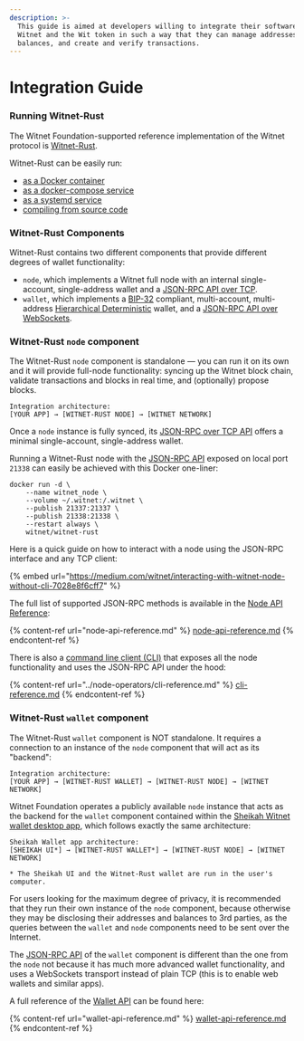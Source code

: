 ```yaml
---
description: >-
  This guide is aimed at developers willing to integrate their software with
  Witnet and the Wit token in such a way that they can manage addresses,
  balances, and create and verify transactions.
---
```


# Integration Guide

### Running Witnet-Rust

The Witnet Foundation-supported reference implementation of the Witnet protocol is [Witnet-Rust](https://github.com/witnet/witnet-rust).

Witnet-Rust can be easily run:

* [as a Docker container](../node-operators/docker-quick-start-guide.md)
* [as a docker-compose service](../node-operators/advanced-setups/run-witnet-as-a-docker-compose-service.md)
* [as a systemd service](../node-operators/advanced-setups/run-witnet-as-a-systemd-service.md)
* [compiling from source code](compile-witnet-rust-from-source-code.md)

### Witnet-Rust Components

Witnet-Rust contains two different components that provide different degrees of wallet functionality:

* `node`, which implements a Witnet full node with an internal single-account, single-address wallet and a [JSON-RPC API over TCP](node-api-reference.md).
* `wallet`, which implements a [BIP-32](https://github.com/bitcoin/bips/blob/master/bip-0032.mediawiki) compliant, multi-account, multi-address [Hierarchical Deterministic](https://www.investopedia.com/terms/h/hd-wallet-hierarchical-deterministic-wallet.asp) wallet, and a [JSON-RPC API over WebSockets](wallet-api-reference.md).

### Witnet-Rust `node` component

The Witnet-Rust `node` component is standalone — you can run it on its own and it will provide full-node functionality: syncing up the Witnet block chain, validate transactions and blocks in real time, and (optionally) propose blocks.

```
Integration architecture:
[YOUR APP] → [WITNET-RUST NODE] → [WITNET NETWORK]
```

Once a `node` instance is fully synced, its [JSON-RPC over TCP API](node-api-reference.md) offers a minimal single-account, single-address wallet.

Running a Witnet-Rust node with the [JSON-RPC API](node-api-reference.md) exposed on local port `21338` can easily be achieved with this Docker one-liner:

```
docker run -d \
    --name witnet_node \
    --volume ~/.witnet:/.witnet \
    --publish 21337:21337 \
    --publish 21338:21338 \
    --restart always \
    witnet/witnet-rust
```

Here is a quick guide on how to interact with a node using the JSON-RPC interface and any TCP client:

{% embed url="https://medium.com/witnet/interacting-with-witnet-node-without-cli-7028e8f6cff7" %}

The full list of supported JSON-RPC methods is available in the [Node API Reference](node-api-reference.md):

{% content-ref url="node-api-reference.md" %}
[node-api-reference.md](node-api-reference.md)
{% endcontent-ref %}

There is also a [command line client (CLI)](../node-operators/cli-reference.md) that exposes all the node functionality and uses the JSON-RPC API under the hood:

{% content-ref url="../node-operators/cli-reference.md" %}
[cli-reference.md](../node-operators/cli-reference.md)
{% endcontent-ref %}

### Witnet-Rust `wallet` component

The Witnet-Rust `wallet` component is NOT standalone. It requires a connection to an instance of the `node` component that will act as its "backend":

```
Integration architecture:
[YOUR APP] → [WITNET-RUST WALLET] → [WITNET-RUST NODE] → [WITNET NETWORK]
```

Witnet Foundation operates a publicly available `node` instance that acts as the backend for the `wallet` component contained within the [Sheikah Witnet wallet desktop app](https://sheikah.app), which follows exactly the same architecture:

```
Sheikah Wallet app architecture:
[SHEIKAH UI*] → [WITNET-RUST WALLET*] → [WITNET-RUST NODE] → [WITNET NETWORK]

* The Sheikah UI and the Witnet-Rust wallet are run in the user's computer.
```

For users looking for the maximum degree of privacy, it is recommended that they run their own instance of the `node` component, because otherwise they may be disclosing their addresses and balances to 3rd parties, as the queries between the `wallet` and `node` components need to be sent over the Internet.

The [JSON-RPC API](wallet-api-reference.md) of the `wallet` component is different than the one from the `node` not because it has much more advanced wallet functionality, and uses a WebSockets transport instead of plain TCP (this is to enable web wallets and similar apps).

A full reference of the [Wallet API](wallet-api-reference.md) can be found here:

{% content-ref url="wallet-api-reference.md" %}
[wallet-api-reference.md](wallet-api-reference.md)
{% endcontent-ref %}

